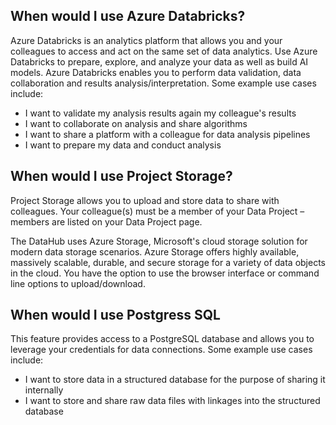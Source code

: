 ## When would I use Azure Databricks?

Azure Databricks is an analytics platform that allows you and your colleagues to access and act on the same set of data analytics. Use Azure Databricks to prepare, explore, and analyze your data as well as build AI models. Azure Databricks enables you to perform data validation, data collaboration and results analysis/interpretation. Some example use cases include:

- I want to validate my analysis results again my colleague's results
- I want to collaborate on analysis and share algorithms
- I want to share a platform with a colleague for data analysis pipelines
- I want to prepare my data and conduct analysis

## When would I use Project Storage?

Project Storage allows you to upload and store data to share with colleagues. Your colleague(s) must be a member of your Data Project – members are listed on your Data Project page.

The DataHub uses Azure Storage, Microsoft's cloud storage solution for modern data storage scenarios. Azure Storage offers highly available, massively scalable, durable, and secure storage for a variety of data objects in the cloud. You have the option to use the browser interface or command line options to upload/download.

## When would I use Postgress SQL

This feature provides access to a PostgreSQL database and allows you to leverage your credentials for data connections. Some example use cases include:

- I want to store data in a structured database for the purpose of sharing it internally
- I want to store and share raw data files with linkages into the structured database